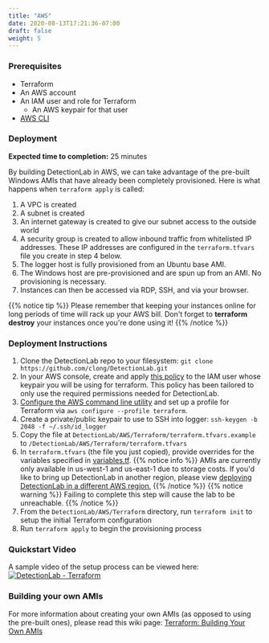 ```yaml
---
title: "AWS"
date: 2020-08-13T17:21:36-07:00
draft: false
weight: 5
---
```


### Prerequisites
* Terraform
* An AWS account
* An IAM user and role for Terraform
  * An AWS keypair for that user
* [AWS CLI](https://docs.aws.amazon.com/cli/latest/userguide/cli-chap-install.html)

### Deployment
**Expected time to completion:** 25 minutes

By building DetectionLab in AWS, we can take advantage of the pre-built Windows AMIs that have already been completely provisioned. Here is what happens when `terraform apply` is called:

1. A VPC is created
2. A subnet is created
3. An internet gateway is created to give our subnet access to the outside world
4. A security group is created to allow inbound traffic from whitelisted IP addresses. These IP addresses are configured in the `terraform.tfvars` file you create in step 4 below.
5. The logger host is fully provisioned from an Ubuntu base AMI. 
6. The Windows host are pre-provisioned and are spun up from an AMI. No provisioning is necessary.
7. Instances can then be accessed via RDP, SSH, and via your browser.

{{% notice tip %}}
Please remember that keeping your instances online for long periods of time will rack up your AWS bill. Don't forget to **terraform destroy** your instances once you're done using it!
{{% /notice %}}


### Deployment Instructions
1. Clone the DetectionLab repo to your filesystem: `git clone https://github.com/clong/DetectionLab.git`
1. In your AWS console, create and apply [this policy](https://gist.github.com/clong/5eae6a83e6484bb2c01fa5e9cc6e8c9d) to the IAM user whose keypair you will be using for terraform. This policy has been tailored to only use the required permissions needed for DetectionLab.
1. [Configure the AWS command line utility](https://docs.aws.amazon.com/polly/latest/dg/setup-aws-cli.html) and set up a profile for Terraform via `aws configure --profile terraform`.
1. Create a private/public keypair to use to SSH into logger: `ssh-keygen -b 2048 -f ~/.ssh/id_logger`
1. Copy the file at `DetectionLab/AWS/Terraform/terraform.tfvars.example` to `/DetectionLab/AWS/Terraform/terraform.tfvars`
1. In `terraform.tfvars` (the file you just copied), provide overrides for the variables specified in [variables.tf](./variables.tf). 
{{% notice info %}}
AMIs are currently only available in us-west-1 and us-east-1 due to storage costs. If you'd like to bring up DetectionLab in another region, please view [deploying DetectionLab in a different AWS region.](../../customization/differentawsregion/)
{{% /notice %}}
{{% notice warning %}}
Failing to complete this step will cause the lab to be unreachable.
{{% /notice %}}
1. From the `DetectionLab/AWS/Terraform` directory, run `terraform init` to setup the initial Terraform configuration
1. Run `terraform apply` to begin the provisioning process

### Quickstart Video
A sample video of the setup process can be viewed here: 
[![DetectionLab - Terraform](https://i.vimeocdn.com/video/777172792_640.webp)](https://vimeo.com/331695321)

### Building your own AMIs
For more information about creating your own AMIs (as opposed to using the pre-built ones), please read this wiki page: [Terraform: Building Your Own AMIs](https://github.com/clong/DetectionLab/wiki/Terraform:-Building-Your-Own-AMIs)